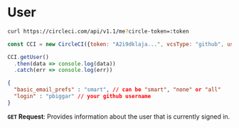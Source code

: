 # User 


```sh
curl https://circleci.com/api/v1.1/me?circle-token=:token
```

```javascript
const CCI = new CircleCI({token: "A2i9dklaja...", vcsType: "github", username: "circleUser123"})

CCI.getUser()
  .then(data => console.log(data))
  .catch(err => console.log(err))
```

```json
{
  "basic_email_prefs" : "smart", // can be "smart", "none" or "all"
  "login" : "pbiggar" // your github username
}
```

**`GET` Request**: Provides information about the user that is currently signed in.


